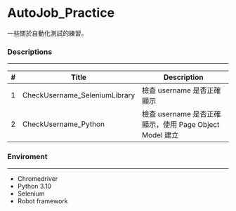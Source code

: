 # AutoJob_Practice

一些關於自動化測試的練習。

### Descriptions
-----
|# | Title | Description |
|---|-------|----|
|1| CheckUsername_SeleniumLibrary | 檢查 username 是否正確顯示 | 
|2| CheckUsername_Python | 檢查 username 是否正確顯示，使用 Page Object Model 建立 | 

### Enviroment
-----
-  Chromedriver
-  Python 3.10
-  Selenium
-  Robot framework
